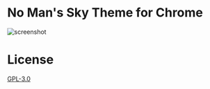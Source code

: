 # No Man's Sky Theme for Chrome

![screenshot](https://github.com/eamal27/nms-chrome-theme/blob/master/screen-shot.jpg "Screenshot")

# License

[GPL-3.0](LICENSE)
